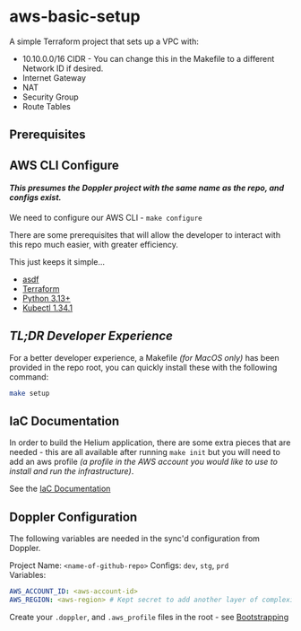 # aws-basic-setup

A simple Terraform project that sets up a VPC with:

- 10.10.0.0/16 CIDR - You can change this in the Makefile to a different Network ID if desired.
- Internet Gateway
- NAT
- Security Group
- Route Tables

## Prerequisites

## AWS CLI Configure

#### _This presumes the Doppler project with the same name as the repo, and configs exist._

We need to configure our AWS CLI - `make configure`

There are some prerequisites that will allow the developer to interact with this repo much easier, with
greater efficiency.

This just keeps it simple...

- [asdf](https://asdf-vm.com/)
- [Terraform](https://developer.hashicorp.com/terraform/tutorials/aws-get-started/install-cli)
- [Python 3.13+](https://www.python.org/)
- [Kubectl 1.34.1](https://kubernetes.io/docs/tasks/tools/install-kubectl-macos/)

## _TL;DR Developer Experience_

For a better developer experience, a Makefile _(for MacOS only)_ has been provided in the repo root, you can quickly install these with the following command:

```bash
make setup
```

## IaC Documentation

In order to build the Helium application, there are some extra pieces that are needed - this are all available after running
`make init` but you will need to add an aws profile _(a profile in the AWS account you would like to use to install and run the infrastructure)_.

See the [IaC Documentation](./iac/README.md)

## Doppler Configuration

The following variables are needed in the sync'd configuration from Doppler.

Project Name: `<name-of-github-repo>` 
Configs: `dev`, `stg`, `prd`  
Variables:

```yaml
AWS_ACCOUNT_ID: <aws-account-id>
AWS_REGION: <aws-region> # Kept secret to add another layer of complexity for potential bad actors
```

Create your `.doppler`, and `.aws_profile` files in the root - see [Bootstrapping](./iac/README.md#bootstrapping----s3-remote-state-bucket-backend)
